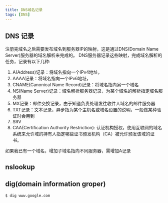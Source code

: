 ```yaml
---
title: DNS域名记录
tags: [DNS]
---
```


## DNS 记录

注册完域名之后需要发布域名到服务器IP的映射，这是通过DNS(Domain Name Server)服务器的域名解析来完成的。
DNS服务器记录这些映射，完成域名解析的任务，记录有以下几种:

1. A(Address)记录：将域名指向一个IPv4地址，
2. AAAA记录：将域名指向一个IPv6地址，
2. CNAME(Canonical Name Record)记录：将域名指向另一个域名
3. NS(Name Server)记录：域名解析服务器记录，为某个域名的解析指定域名服务器
4. MX记录：邮件交换记录，由于知道负责处理发往收件人域名的邮件服务器
5. TXT记录：文本记录，异步指为某个主机名或域名设置的说明，一般做某种验证时会用到
6. SRV
7. CAA(Certification Authority Restriction): 认证机构授权，使用互联网的域名系统来允许域的持有人指定哪些证书颁发机构（CA）被允许颁发该域的证书。

如果我已有一个域名，增加子域名指向不同服务器，需增加A记录

## nslookup

## dig(domain information groper)

    $ dig www.google.com
